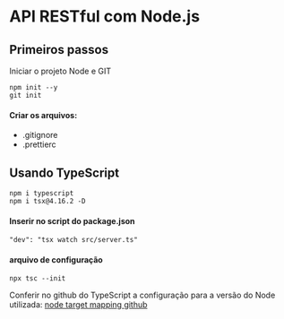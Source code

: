 # API RESTful com Node.js

## Primeiros passos

Iniciar o projeto Node e GIT

```
npm init --y
git init
```

#### Criar os arquivos:

- .gitignore
- .prettierc

## Usando TypeScript

```
npm i typescript
npm i tsx@4.16.2 -D
```

#### Inserir no script do package.json

```
"dev": "tsx watch src/server.ts"
```

#### arquivo de configuração

```
npx tsc --init
```

Conferir no github do TypeScript a configuração para a versão do Node utilizada:
[node target mapping github](https://github.com/microsoft/TypeScript/wiki/Node-Target-Mapping)
